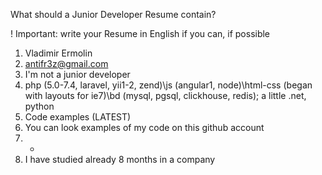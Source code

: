 What should a Junior Developer Resume contain?

! Important: write your Resume in English if you can, if possible

1. Vladimir Ermolin
2. antifr3z@gmail.com
3. I'm not a junior developer
4. php (5.0-7.4, laravel, yii1-2, zend)\js (angular1, node)\html-css (began with layouts for ie7)\bd (mysql, pgsql, clickhouse, redis); a little .net, python
5. Code examples (LATEST)
6. You can look examples of my code on this github account
7. -
8. I have studied already 8 months in a company